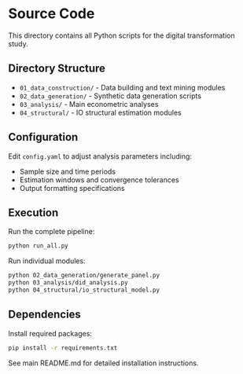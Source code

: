 # Source Code

This directory contains all Python scripts for the digital transformation study.

## Directory Structure

- `01_data_construction/` - Data building and text mining modules
- `02_data_generation/` - Synthetic data generation scripts
- `03_analysis/` - Main econometric analyses
- `04_structural/` - IO structural estimation modules

## Configuration

Edit `config.yaml` to adjust analysis parameters including:
- Sample size and time periods
- Estimation windows and convergence tolerances
- Output formatting specifications

## Execution

Run the complete pipeline:
```bash
python run_all.py
```

Run individual modules:
```bash
python 02_data_generation/generate_panel.py
python 03_analysis/did_analysis.py
python 04_structural/io_structural_model.py
```

## Dependencies

Install required packages:
```bash
pip install -r requirements.txt
```

See main README.md for detailed installation instructions.
